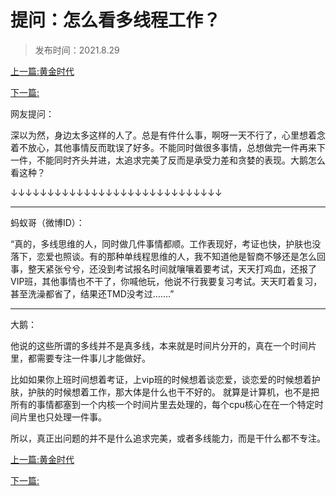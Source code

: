# 提问：怎么看多线程工作？



> 发布时间：2021.8.29



[上一篇:黄金时代](/social/article126)  

[下一篇:](/social/article128) 



网友提问：

深以为然，身边太多这样的人了。总是有件什么事，啊呀一天不行了，心里想着念着不放心，其他事情反而耽误了好多。不能同时做很多事情，总想做完一件再来下一件，不能同时齐头并进，太追求完美了反而是承受力差和贪婪的表现。大鹅怎么看这种？

↓↓↓↓↓↓↓↓↓↓↓↓↓↓↓↓↓↓↓↓↓↓↓↓↓↓↓↓↓

---

蚂蚁哥（微博ID）：

“真的，多线思维的人，同时做几件事情都顺。工作表现好，考证也快，护肤也没落下，恋爱也照谈。有的那种单线程思维的人，我不知道他是智商不够还是怎么回事，整天紧张兮兮，还没到考试报名时间就嚷嚷着要考试，天天打鸡血，还报了VIP班，其他事情也不干了，你喊他玩，他说不行我要复习考试。天天盯着复习，甚至洗澡都省了，结果还TMD没考过.……”

---

大鹅：

他说的这些所谓的多线并不是真多线，本来就是时间片分开的，真在一个时间片里，都需要专注一件事儿才能做好。

 比如如果你上班时间想着考证，上vip班的时候想着谈恋爱，谈恋爱的时候想着护肤，护肤的时候想着工作，那大体是什么也干不好的。 就算是计算机，也不是把所有的事情都塞到一个内核一个时间片里去处理的，每个cpu核心在在一个特定时间片里也只处理一件事。 

所以，真正出问题的并不是什么追求完美，或者多线能力，而是干什么都不专注。





[上一篇:黄金时代](/social/article126)  

[下一篇:](/social/article128) 

